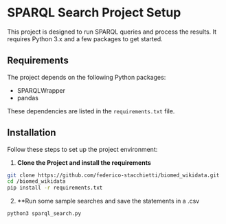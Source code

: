 # SPARQL Search Project Setup

This project is designed to run SPARQL queries and process the results. It requires Python 3.x and a few packages to get started.

## Requirements

The project depends on the following Python packages:
- SPARQLWrapper
- pandas

These dependencies are listed in the `requirements.txt` file.

## Installation

Follow these steps to set up the project environment:

1. **Clone the Project and install the requirements**  
```bash
git clone https://github.com/federico-stacchietti/biomed_wikidata.git
cd /biomed_wikidata
pip install -r requirements.txt
```

2. **Run some sample searches and save the statements in a .csv
```bash
python3 sparql_search.py
```


